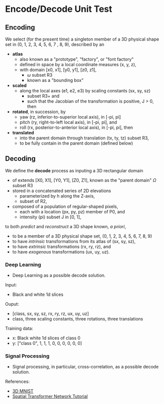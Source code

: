 # Encode/Decode Unit Test

## Encoding

We select (for the present time) a singleton member of a 3D physical shape set in (0, 1, 2, 3, 4, 5, 6, 7 , 8, 9), described by an 

* **atlas** 
  * also known as a "prototype", "factory", or "font factory"
  * defined in space by a local coordinate measures (x, y, z),
  * with domain [x0, x1], [y0, y1], [z0, z1], 
    * $\omega$ subset R3
    * known as a "bounding box"
* **scaled** 
  * along the local axes (e1, e2, e3) by scaling constants (sx, sy, sz)
    * subset R3+ and 
    * such that the Jacobian of the transformation is positive, J > 0, then
* **rotated**, in succession, by
  * yaw (rz, inferior-to-superior local axis), in [-pi, pi]
  * pitch (ry, right-to-left local axis), in [-pi, pi], and 
  * roll (rx, posterior-to-anterior local axis), in [-pi, pi], then
* **translated** 
  * into the parent domain through translation (tx, ty, tz) subset R3, 
  * to be fully contain in the parent domain (defined below)

## Decoding

We define the **decode** process as inputing a 3D rectangular domain

* of extends [X0, X1], [Y0, Y1], [Z0, Z1], known as the "parent domain" $\Omega$ subset R3
* stored in a concatenated series of 2D elevations
  * parameterized by h along the Z-axis,
  * subset of R2, 
* composed of a population of regular-shaped pixels, 
  * each with a location (px, py, pz) member of P0, and 
  * intensity (pi) subset J in [0, 1], 
  
to both *predict* and *reconstruct* a 3D shape known, *a priori*, 

* to be a member of a 3D physical shape set, (0, 1, 2, 3, 4, 5, 6, 7, 8, 9)
* to have *intrinsic* transformations from its atlas of (sx, sy, sz), 
* to have *extrinsic* transformations (rx, ry, rz), and
* to have *exogenous* transformations (ux, uy, uz).

### Deep Learning

* Deep Learning as a possible decode solution.

Input: 

* Black and white 1d slices

Ouput: 

* [class, sx, sy, sz, rx, ry, rz, ux, uy, uz]
* class, three scaling constants, three rotations, three translations

Training data: 

* x: Black white 1d slices of class 0
* y: ["class 0", 1, 1, 1, 0, 0, 0, 0, 0, 0]

### Signal Processing

* Signal processing, in particular, cross-correlation, as a possible decode solution.

References:

* [3D MNIST](https://www.kaggle.com/daavoo/3d-mnist)
* [Spatial Transformer Network Tutorial](https://pytorch.org/tutorials/intermediate/spatial_transformer_tutorial.html)
